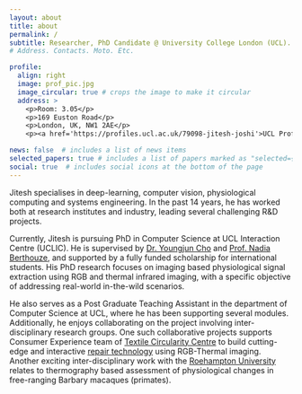 ```yaml
---
layout: about
title: about
permalink: /
subtitle: Researcher, PhD Candidate @ University College London (UCL). 
# Address. Contacts. Moto. Etc.

profile:
  align: right
  image: prof_pic.jpg
  image_circular: true # crops the image to make it circular
  address: >
    <p>Room: 3.05</p>
    <p>169 Euston Road</p>
    <p>London, UK, NW1 2AE</p>
    <p><a href='https://profiles.ucl.ac.uk/79098-jitesh-joshi'>UCL Profile Page</a></p>

news: false  # includes a list of news items
selected_papers: true # includes a list of papers marked as "selected={true}"
social: true  # includes social icons at the bottom of the page
---
```


Jitesh specialises in deep-learning, computer vision, physiological computing and systems engineering. In the past 14 years, he has worked both at research institutes and industry, leading several challenging R&D projects.

Currently, Jitesh is pursuing PhD in Computer Science at UCL Interaction Centre (UCLIC). He is supervised by [Dr. Youngjun Cho](https://profiles.ucl.ac.uk/54637-youngjun-cho) and [Prof. Nadia Berthouze](https://profiles.ucl.ac.uk/3849-nadia-berthouze), and supported by a fully funded scholarship for international students. His PhD research focuses on imaging based physiological signal extraction using RGB and thermal infrared imaging, with a specific objective of addressing real-world in-the-wild scenarios.

<!-- He also serves as a Solution Architect (consultant) at [Tata Elxsi](https://www.tataelxsi.com/) in the Healthcare and Life Science Business Unit where he offers support for various research and engineering projects. -->
He also serves as a Post Graduate Teaching Assistant in the department of Computer Science at UCL, where he has been supporting several modules. Additionally, he enjoys collaborating on the project involving inter-disciplinary research groups. One such collaborative projects supports Consumer Experience team of [Textile Circularity Centre](https://textilescircularity.rca.ac.uk/about-us/) to build cutting-edge and interactive [repair technology](https://textilescircularity.rca.ac.uk/repair-technology-and-you/) using RGB-Thermal imaging. Another exciting inter-disciplinary work with the [Roehampton University](https://www.roehampton.ac.uk/) relates to thermography based assessment of physiological changes in free-ranging Barbary macaques (primates).

<!-- Academically, he completed undergrad degree with major in <i>Electronics and Communication Engineering</i> at [Nirma University](https://nirmauni.ac.in/), Ahmedabad in 2008 and further graduated with MSc in <i>Cognitive Systems and Interactive Media</i> at [Universitat Pompeu Fabra](https://www.upf.edu/), Barcelona in 2011. -->

<!-- Put your address / P.O. box / other info right below your picture. You can also disable any these elements by editing `profile` property of the YAML header of your `_pages/about.md`. Edit `_bibliography/papers.bib` and Jekyll will render your [publications page](/al-folio/publications/) automatically.-->
<!-- Link to your social media connections, too. This theme is set up to use [Font Awesome icons](http://fortawesome.github.io/Font-Awesome/) and [Academicons](https://jpswalsh.github.io/academicons/), like the ones below. Add your Facebook, Twitter, LinkedIn, Google Scholar, or just disable all of them. --> 
